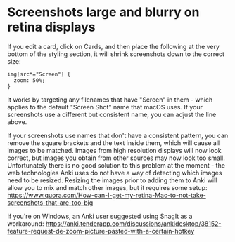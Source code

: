 # Screenshots large and blurry on retina displays

If you edit a card, click on Cards, and then place the following at the very
bottom of the styling section, it will shrink screenshots down to the correct
size:

```
img[src*="Screen"] { 
  zoom: 50%;
}
```

It works by targeting any filenames that have "Screen" in them - which applies
to the default "Screen Shot" name that macOS uses. If your screenshots use a
different but consistent name, you can adjust the line above.

If your screenshots use names that don't have a consistent pattern, you can
remove the square brackets and the text inside them, which will cause all images
to be matched. Images from high resolution displays will now look correct, but
images you obtain from other sources may now look too small. Unfortunately there
is no good solution to this problem at the moment - the web technologies Anki
uses do not have a way of detecting which images need to be resized. Resizing
the images prior to adding them to Anki will allow you to mix and match other
images, but it requires some setup:
<https://www.quora.com/How-can-I-get-my-retina-Mac-to-not-take-screenshots-that-are-too-big>

If you're on Windows, an Anki user suggested using SnagIt as a workaround:
<https://anki.tenderapp.com/discussions/ankidesktop/38152-feature-request-de-zoom-picture-pasted-with-a-certain-hotkey>
